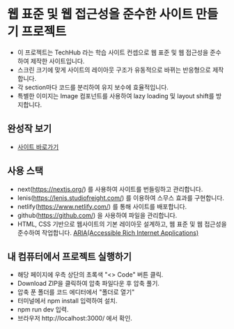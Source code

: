 # 웹 표준 및 웹 접근성을 준수한 사이트 만들기 프로젝트
- 이 프로젝트는 TechHub 라는 학습 사이트 컨셉으로 웹 표준 및 웹 접근성을 준수하여 제작한 사이트입니다.
- 스크린 크기에 맞게 사이트의 레이아웃 구조가 유동적으로 바뀌는 반응형으로 제작합니다.
- 각 section마다 코드를 분리하여 유지 보수에 효율적입니다.
- 특별한 이미지는 Image 컴포넌트를 사용하여 lazy loading 및 layout shift를 방지합니다.


## 완성작 보기 
- [사이트 바로가기](https://mytechhub2023.netlify.app/)

## 사용 스택
- next(https://nextjs.org/) 를 사용하여 사이트를 번들링하고 관리합니다.
- lenis(https://lenis.studiofreight.com/) 를 이용하여 스무스 효과를 구현합니다.
- netlify(https://www.netlify.com/) 를 통해 사이트를 배포합니다.
- github(https://github.com/) 을 사용하여 파일을 관리합니다.
- HTML, CSS 기반으로 웹사이트의 기본 레이아웃 설계하고, 웹 표준 및 웹 접근성을 준수하여 작업합니다. [ARIA(Accessible Rich Internet Applications)](https://developer.mozilla.org/en-US/docs/Web/Accessibility/ARIA/Roles)

## 내 컴퓨터에서 프로젝트 실행하기
- 해당 페이지에 우측 상단의 초록색 "<> Code" 버튼 클릭.
- Download ZIP을 클릭하여 압축 파일다운 후 압축 풀기.
- 압축 푼 폴더를 코드 에디터에서 "폴더로 열기"
- 터미널에서 npm install 입력하여 설치.
- npm run dev 입력.
- 브라우저 http://localhost:3000/ 에서 확인.
